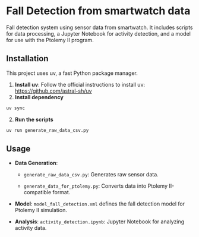 # Fall Detection from smartwatch data

Fall detection system using sensor data from smartwatch. It includes scripts for data processing, a Jupyter Notebook for activity detection, and a model for use with the Ptolemy II program.

## Installation
This project uses uv, a fast Python package manager.

1. **Install uv**: Follow the official instructions to install uv: https://github.com/astral-sh/uv
2. **Install dependency**
```bash
uv sync
```
2. **Run the scripts**
```bash
uv run generate_raw_data_csv.py
```

## Usage

- **Data Generation**:
    - `generate_raw_data_csv.py`: Generates raw sensor data.

    - `generate_data_for_ptolemy.py`: Converts data into Ptolemy II-compatible format.

- **Model**: `model_fall_detection.xml` defines the fall detection model for Ptolemy II simulation.

- **Analysis**: `activity_detection.ipynb`: Jupyter Notebook for analyzing activity data.